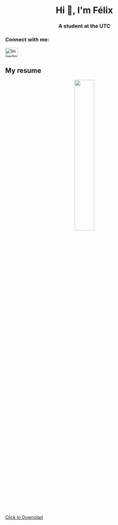 <h1 align="center">Hi 👋, I'm Félix</h1>
<h3 align="center">A student at the UTC</h3>

<h3 align="left">Connect with me:</h3>
<p align="left">
<a href="https://linkedin.com/in/félix-liburski-726257239/" target="blank"><img align="center" src="https://raw.githubusercontent.com/rahuldkjain/github-profile-readme-generator/master/src/images/icons/Social/linked-in-alt.svg" alt="linkedin.com/in/félix-liburski-726257239" height="30" width="40" /></a>
</p>

## My resume
<p style="text-align:center;"><img width="35%" src="https://github.com/felixlbr/felixlbr/assets/94796720/e2592a31-7c6d-4e52-b6d1-9efac55dc551"></p>

[Click to Downolad](https://github.com/felixlbr/felixlbr/files/12919071/LIBURSKI_Felix-CV.pdf)
